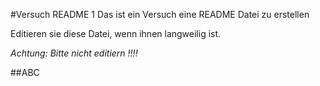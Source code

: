 #Versuch README 1
Das ist ein Versuch eine README  Datei zu erstellen

Editieren sie diese Datei, wenn ihnen langweilig ist.

*Achtung: Bitte nicht editiern !!!!*


##ABC
  
